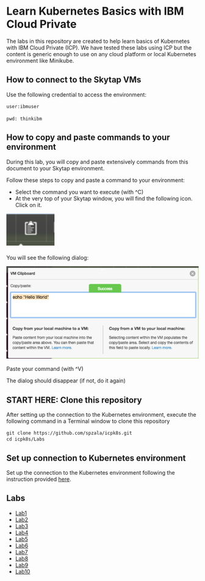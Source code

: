 # Learn Kubernetes Basics with IBM Cloud Private

The labs in this repository are created to help learn basics of Kubernetes with
IBM Cloud Private (ICP). We have tested these labs using ICP but the content is
generic enough to use on any cloud platform or local Kubernetes environment
like Minikube.

## How to connect to the Skytap VMs

Use the following credential to access the environment:

```
user:ibmuser

pwd: thinkibm
```


## How to copy and paste commands to your environment

During this lab, you will copy and paste extensively commands from this document to your Skytap environment.

Follow these steps to copy and paste a command to your environment:

* Select the command you want to execute (with ^C)
* At the very top of your Skytap window, you will find the following icon. Click on it.

![Copy](copy.png)

You will see the following dialog:

![Paste](paste.png)

Paste your command (with ^V)

The dialog should disappear (if not, do it again)


## START HERE: Clone this repository

After setting up the connection to the Kubernetes environment, execute the following command in a Terminal window to clone this repository

```
git clone https://github.com/spzala/icpk8s.git
cd icpk8s/Labs
```

## Set up connection to Kubernetes environment
Set up the connection to the Kubernetes environment following the instruction provided [here].

[here]: ./SetupICPEnv/setupenv.md


## Labs

* [Lab1](Labs/Lab1/README.md)
* [Lab2](Labs/Lab2/README.md)
* [Lab3](Labs/Lab3/README.md)
* [Lab4](Labs/Lab4/README.md)
* [Lab5](Labs/Lab5/README.md)
* [Lab6](Labs/Lab6/README.md)
* [Lab7](Labs/Lab7/README.md)
* [Lab8](Labs/Lab8/README.md)
* [Lab9](Labs/Lab9/README.md)
* [Lab10](Labs/Lab10/README.md)
